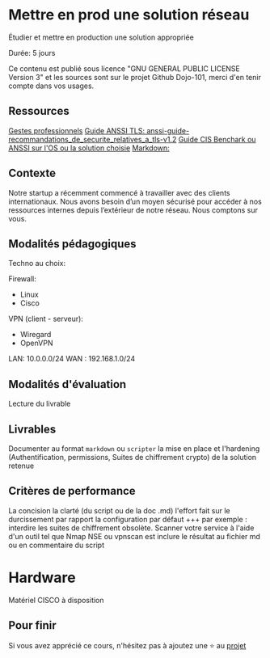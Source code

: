 # Mettre en prod une solution réseau

Étudier et mettre en production une solution appropriée 

Durée: 5 jours

Ce contenu est publié sous licence "GNU GENERAL PUBLIC LICENSE Version 3" et les sources sont sur le projet Github Dojo-101, merci d'en tenir compte dans vos usages.

## Ressources


[Gestes professionnels](https://github.com/Aif4thah/Dojo-101)
[Guide ANSSI TLS: anssi-guide-recommandations_de_securite_relatives_a_tls-v1.2](https://cyber.gouv.fr/publications)
[Guide CIS Benchark ou ANSSI sur l'OS ou la solution choisie](https://github.com/cismirror/old-benchmarks-archive)
[Markdown:](https://github.com/nirae/Memento-Syntax-Markdown/blob/master/memo.md)


## Contexte

Notre startup a récemment commencé à travailler avec des clients internationaux. Nous avons besoin d’un moyen sécurisé pour accéder à nos ressources internes depuis l’extérieur de notre réseau. Nous comptons sur vous.


## Modalités pédagogiques

Techno au choix:

Firewall:
- Linux 
- Cisco

VPN (client - serveur):
- Wiregard
- OpenVPN

LAN: 10.0.0.0/24
WAN : 192.168.1.0/24


## Modalités d'évaluation

Lecture du livrable

## Livrables

Documenter au format `markdown` ou `scripter` la mise en place et l'hardening (Authentification, permissions, Suites de chiffrement crypto)
de la solution retenue 

## Critères de performance

La concision
la clarté (du script ou de la doc .md)
l'effort fait sur le durcissement par rapport la configuration par défaut +++
     par exemple : interdire les suites de chiffrement obsolète.
Scanner votre service à l'aide d'un outil tel que Nmap NSE ou vpnscan est inclure le résultat au fichier md ou en commentaire du script

# Hardware

Matériel CISCO à disposition

## Pour finir

Si vous avez apprécié ce cours, n'hésitez pas à ajoutez une ⭐ au [projet](https://github.com/Aif4thah/Dojo-101)